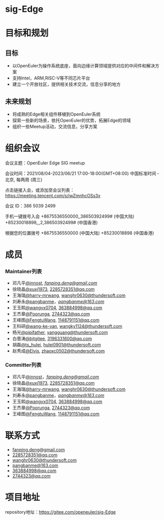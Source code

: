 # sig-Edge

# 目标和规划

## 目标

- 以OpenEuler为操作系统底座，面向边缘计算领域提供对应的中间件和解决方案
- 支持Intel，ARM,RISC-V等不同芯片平台
- 建立一个开放社区，提供相关技术交流，信息分享的地方

## 未来规划

- 将成熟的Edge相关组件移植到OpenEuler系统
- 探索一些新的场景，依托OpenEuler的优势，拓展Edge的领域
- 组织一些Meetup活动，交流信息，分享方案

# 组织会议

会议主题：OpenEuler Edge SIG meetup

会议时间：2021/08/04-2023/06/21 17:00-18:00(GMT+08:00) 中国标准时间 - 北京, 每两周 (周三)

点击链接入会，或添加至会议列表：
https://meeting.tencent.com/s/iwZmnhcOSs3x

会议 ID：386 5039 2499

手机一键拨号入会
+8675536550000,,38650392499# (中国大陆)
+85230018898,,,2,38650392499# (中国香港)

根据您的位置拨号
+8675536550000 (中国大陆)
+85230018898 (中国香港)

# 成员

### **Maintainer列表**

- 邓凡平[@innost](https://gitee.com/innost), *[fanping.deng@gmail.com](mailto:fanping.deng@gmail.com)*
- 徐晓晶[@xuxj1973](2285728351@qq.com), [2285728351@qq.com](mailto:2285728351@qq.com)
- 王海瑞[@harry-mrwang](wanghr0630@thundersoft.com), [wanghr0630@thundersoft.com](mailto:wanghr0630@thundersoft.com)
- 刘寿永[@pangbanme](https://gitee.com/pangbanme)，*[pangbanme@163.com](mailto:pangbanme@163.com)*
- 王玉熙[@wangyx0704](https://gitee.com/wangyx0704), [363884998@qq.com](mailto:363884998@qq.com)
- 王杰章[@Poorunga](https://gitee.com/Poorunga), [2744323@qq.com](mailto:2744323@qq.com)
- 王峰图[@FengtuWang](https://gitee.com/FengtuWang), [1148791151@qq.com](mailto:1148791151@qq.com)
- 王科研[@wang-ke-yan](https://gitee.com/wang-ke-yan), [wangky1124@thundersoft.com](mailto:wangky1124@thundersoft.com)
- 杨光[@pipifather](https://gitee.com/pipifather), [yangguang@thundersoft.com](mailto:yangguang@thundersoft.com)
- 白晋涛[@bjtgitee](https://gitee.com/bjtgitee), [3196331600@qq.com](mailto:3196331600@qq.com)
- 胡磊[@ts_hulei](https://gitee.com/ts_hulei), [hulei0901@thundersoft.com](hulei0901@thundersoft.com)
- 赵秀成[@Elvis](https://gitee.com/zhao-xiucheng), [zhaoxc0502@thundersoft.com](zhaoxc0502@thundersoft.com)

### **Committer列表**

- 邓凡平[@innost](https://gitee.com/innost)，*[fanping.deng@gmail.com](mailto:fanping.deng@gmail.com)*
- 徐晓晶[@xuxj1973](2285728351@qq.com), [2285728351@qq.com](mailto:2285728351@qq.com)
- 王海瑞[@harry-mrwang](wanghr0630@thundersoft.com), [wanghr0630@thundersoft.com](mailto:wanghr0630@thundersoft.com)
- 刘寿永[@pangbanme](https://gitee.com/pangbanme)，*[pangbanme@163.com](mailto:pangbanme@163.com)*
- 王玉熙[@wangyx0704](https://gitee.com/wangyx0704), [363884998@qq.com](mailto:363884998@qq.com)
- 王杰章[@Poorunga](https://gitee.com/Poorunga), [2744323@qq.com](mailto:2744323@qq.com)
- 王峰图[@FengtuWang](https://gitee.com/FengtuWang), [1148791151@qq.com](mailto:1148791151@qq.com)

# 联系方式

- fanping.deng@gmail.com
- 2285728351@qq.com
- wanghr0630@thundersoft.com
- [pangbanme@163.com](mailto:pangbanme@163.com)
- [363884998@qq.com](mailto:363884998@qq.com)
- 2744323@qq.com

# 项目地址

repository地址：https://gitee.com/openeuler/sig-Edge
